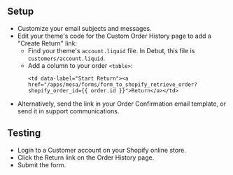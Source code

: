 ## Setup
* Customize your email subjects and messages.
* Edit your theme's code for the Custom Order History page to add a "Create Return" link:
  * Find your theme's `account.liquid` file. In Debut, this file is `customers/account.liquid`.
  * Add a column to your order `<table>`: 
    ```
    <td data-label="Start Return"><a href="/apps/mesa/forms/form_to_shopify_retrieve_order?shopify_order_id={{ order.id }}">Return</a></td>
    ```
* Alternatively, send the link in your Order Confirmation email template, or send it in support communications.

## Testing
* Login to a Customer account on your Shopify online store.
* Click the Return link on the Order History page.
* Submit the form.
